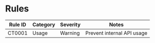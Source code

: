 # Rules

| Rule ID | Category | Severity | Notes                      |
|---------|----------|----------|----------------------------|
| CT0001  | Usage    | Warning  | Prevent internal API usage | 